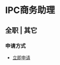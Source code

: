 
# IPC商务助理
## 全职  |  其它
### 

### 申请方式
- <a href="mailto:hr@tuya.com" title=yourName-IPC商务助理>立即申请</a>